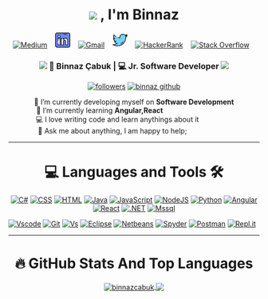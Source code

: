 <div align="center">
   <h1><img src="https://media.giphy.com/media/ujrj9aoOdNvXO/giphy.gif" width="70px"> , I'm Binnaz</a>  </h1> 
</div>

<p align='center'>
 <a href="https://binnazcabuk9.medium.com/"><img height="30" src="https://user-images.githubusercontent.com/34273337/115771715-f5507c00-a3b6-11eb-9295-3611ff835df3.png" title="Medium"></a>&nbsp;&nbsp;&nbsp;
 <a href="https://www.linkedin.com/in/binnaz-cabuk/"><img height="30" src="https://raw.githubusercontent.com/8bithemant/8bithemant/master/linkedin.png?raw=true" title="Linkedin"></a>&nbsp;&nbsp;&nbsp;
 <a href="mailto:binnazcabuk9@gmail.com"><img height="30" src="https://user-images.githubusercontent.com/34273337/115772352-ae16bb00-a3b7-11eb-848f-475858267f79.png" title="Gmail"></a>&nbsp;&nbsp;&nbsp;
 <a href="https://twitter.com/cbk_b61"><img height="30" src="https://raw.githubusercontent.com/8bithemant/8bithemant/master/twitter.png?raw=true" title="Twitter"></a>&nbsp;&nbsp;&nbsp;
 <a href="https://www.hackerrank.com/binnazcabuk9"><img height="30" src="https://user-images.githubusercontent.com/34273337/115774517-5d549180-a3ba-11eb-9e1f-9d3a73030be9.png" title="HackerRank"></a>&nbsp;&nbsp;&nbsp;
 <a href="https://stackoverflow.com/users/11232255/binnaz-cabuk?tab=profile"><img height="30" src="https://user-images.githubusercontent.com/34273337/115774519-5ded2800-a3ba-11eb-9ed1-68ca5a58525e.png" title="Stack Overflow"></a>&nbsp;&nbsp;&nbsp;

 </p>
 <div align="center">
<h3><img src="https://media.giphy.com/media/WUlplcMpOCEmTGBtBW/giphy.gif" width="30"> 🙎 Binnaz Çabuk | 💻 Jr. Software Developer  <img src="https://media.giphy.com/media/WUlplcMpOCEmTGBtBW/giphy.gif" width="30"></h3>
</div>
 
<p align='center'>
<a href="https://github.com/DenverCoder1">
    <img alt="followers" title="Follow me on Github" src="https://img.shields.io/github/followers/binnazcabuk?color=236ad3&labelColor=1155ba&style=for-the-badge&logo=github&label=Follow"/></a>
 <a href="https://badges.pufler.dev/visits/binnazcabuk/binnazcabuk"> <img alt="binnaz github" src="https://badges.pufler.dev/visits/binnazcabuk/binnazcabuk"> </a>
 </p>
 
 <p align='center'>
🔭 I’m currently developing myself on <b>Software Development</b>
 <br>
🌱 I’m currently learning <b>Angular,React</b>&nbsp;&nbsp;&nbsp;&nbsp;&nbsp;&nbsp;&nbsp;&nbsp;&nbsp;&nbsp;&nbsp;&nbsp;&nbsp;&nbsp;&nbsp;&nbsp;&nbsp;&nbsp;&nbsp;&nbsp;&nbsp;&nbsp;&nbsp;&nbsp;&nbsp;&nbsp;&nbsp;&nbsp;&nbsp;&nbsp;&nbsp;&nbsp;&nbsp;&nbsp;&nbsp;
<br>
💻 I love writing code and learn anythings about it &nbsp;&nbsp;&nbsp;&nbsp;&nbsp;&nbsp;&nbsp;&nbsp;&nbsp;&nbsp;&nbsp;&nbsp;&nbsp;&nbsp;&nbsp;&nbsp;
 <br>
💬 Ask me about anything, I am happy to help;&nbsp;&nbsp;&nbsp;&nbsp;&nbsp;&nbsp;&nbsp;&nbsp;&nbsp;&nbsp;&nbsp;&nbsp;&nbsp;&nbsp;&nbsp;&nbsp;&nbsp;&nbsp;&nbsp;&nbsp;&nbsp;&nbsp;
 </p>

<hr>
<div align="center">
   <h1> 💻 Languages and Tools 🛠️ </h1> 
</div>

<p align="center">
    <a href=""><img alt="C#" src="https://img.shields.io/badge/c%23%20-%23239120.svg?&style=for-the-badge&logo=c-sharp&logoColor=white"></a>
    <a href=""><img alt="CSS" src="https://img.shields.io/badge/css%20-%231572B6.svg?&style=for-the-badge&logo=css3&logoColor=white"></a>
    <a href=""><img alt="HTML" src="https://img.shields.io/badge/html%20-%23E34F26.svg?&style=for-the-badge&logo=html5&logoColor=white"></a>
    <a href=""><img alt="Java" src="https://img.shields.io/badge/java-%23007396.svg?&style=for-the-badge&logo=java&logoColor=white"></a>
    <a href=""><img alt="JavaScript" src="https://img.shields.io/badge/javascript%20-%23F7DF1E.svg?&style=for-the-badge&logo=javascript&logoColor=black"></a>
    <a href=""><img alt="NodeJS" src="https://img.shields.io/badge/node.js%20-%2343853D.svg?&style=for-the-badge&logo=node.js&logoColor=white"></a>
    <a href=""><img alt="Python" src="https://img.shields.io/badge/python%20-%2314354C.svg?&style=for-the-badge&logo=python&logoColor=white"></a>
    <a href=""><img alt="Angular" src="https://img.shields.io/badge/angular-critical?&style=for-the-badge&logo=angular&logoColor=white"></a>
    <a href=""><img alt="React" src="https://img.shields.io/badge/react%20-%23007ACC.svg?&style=for-the-badge&logo=react&logoColor=white"></a>
    <a href=""><img alt=".NET" src="https://img.shields.io/badge/.net%20core-mediumslateblue?&style=for-the-badge&logo=.net&logoColor=white"></a>
    <a href=""><img alt="Mssql" src="https://img.shields.io/badge/MsSQL-gray?&style=for-the-badge&logo=Microsoft%20SQL%20Server&logoColor=white"></a>
   
   <a href=""><img alt="Vscode" src="https://img.shields.io/badge/visual%20studio%20code-dodgerblue?&style=for-the-badge&logo=visual-studio-code&logoColor=white"></a>
   <a href=""><img alt="Git" src="https://img.shields.io/badge/G%C4%B0T-tomato?&style=for-the-badge&logo=git&logoColor=white"></a>
   <a href=""><img alt="Vs" src="https://img.shields.io/badge/visual%20studio-dodgerblue?&style=for-the-badge&logo=visual-studio&logoColor=white"></a>
   <a href=""><img alt="Eclipse" src="https://img.shields.io/badge/eclipse-indigo?&style=for-the-badge&logo=eclipse&logoColor=white"></a>
   <a href=""><img alt="Netbeans" src="https://img.shields.io/badge/NetBeans%20-%23007ACC.svg?&style=for-the-badge&logo=Apache-NetBeans-IDE&logoColor=white"></a>
   <a href=""><img alt="Spyder" src="https://img.shields.io/badge/Spyder-gray?&style=for-the-badge&logo=spyder-IDE&logoColor=white"></a>
   <a href="#"><img alt="Postman" src="https://img.shields.io/badge/Postman-FF6C37?style=for-the-badge&logo=postman&logoColor=white"></a>
    <a href="#"><img alt="Repl.it" src="https://img.shields.io/badge/Repl.it%20-%230D101E.svg?&style=for-the-badge&logo=Repl.it&logoColor=white"></a>
</p>

<hr>
<div align="center">
  <h1>🔥 GitHub Stats And Top Languages </h1>   
   </div>
<p align=center>
  <a href="">
    <img height=175 align="center" src="https://github-readme-stats.vercel.app/api/top-langs?username=binnazcabuk&layout=compact&hide=html%22%20alt=%22binnazcabuk" alt="binnazcabuk">
  </a>
  <a href="">
    
  <img height=175 align="center" src="https://github-readme-stats.vercel.app/api?username=binnazcabuk&show_icons=true" />
  </a>
</p>














<!--
**binnazcabuk/binnazcabuk** is a ✨ _special_ ✨ repository because its `README.md` (this file) appears on your GitHub profile.


Here are some ideas to get you started:

- 🔭 I’m currently working on ...
- 🌱 I’m currently learning ...
- 👯 I’m looking to collaborate on ...
- 🤔 I’m looking for help with ...
- 💬 Ask me about ...
- 📫 How to reach me: ...
- 😄 Pronouns: ...
- ⚡ Fun fact: ...
-->


